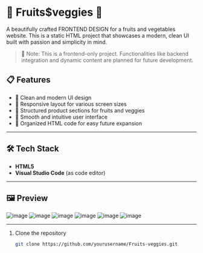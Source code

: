 # 🥦 Fruits$veggies 🍓

A beautifully crafted FRONTEND DESIGN for a fruits and vegetables website. This is a static HTML project that showcases a modern, clean UI built with passion and simplicity in mind.

> 🚧 Note: This is a frontend-only project. Functionalities like backend integration and dynamic content are planned for future development.


## 📋 Features

- 🍏 Clean and modern UI design  
- 🥬 Responsive layout for various screen sizes  
- 🍊 Structured product sections for fruits and veggies  
- 🌽 Smooth and intuitive user interface  
- 🍇 Organized HTML code for easy future expansion  

---

## 🛠️ Tech Stack

- **HTML5**
- **Visual Studio Code** (as code editor)

---

## 🖼️ Preview

![image](https://github.com/user-attachments/assets/2983a6a8-7e91-45d6-9d01-97bc3a3550dd)
![image](https://github.com/user-attachments/assets/65e2ac90-c4f8-4e45-9967-263793c582cf)
![image](https://github.com/user-attachments/assets/5e591611-67fb-4b2c-bb1d-b7da02f2b664)
![image](https://github.com/user-attachments/assets/089c4f8a-681b-4718-aa46-16ab9c021669)
![image](https://github.com/user-attachments/assets/ee7a51e8-afb4-4aab-9225-aef3487f5ac4)
![image](https://github.com/user-attachments/assets/e304a1fa-7bc3-4826-ad62-e62447076684)

---
1. Clone the repository  
   ```bash
   git clone https://github.com/yourusername/Fruits-veggies.git
